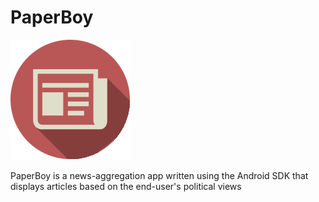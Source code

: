 # PaperBoy
![alt tag](https://github.com/davidjura/PaperBoy/blob/master/app/src/main/res/mipmap-xxxhdpi/ic_launcher.png?raw=true)



PaperBoy is a news-aggregation app written using the Android SDK that displays articles based on the end-user's political views
